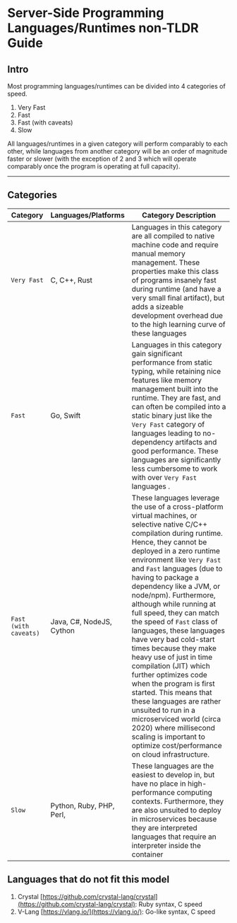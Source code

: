 # Server-Side Programming Languages/Runtimes non-TLDR Guide

## Intro

Most programming languages/runtimes can be divided into 4 categories of speed.

1. Very Fast
2. Fast
3. Fast (with caveats)
4. Slow

All languages/runtimes in a given category will perform comparably to each other, while languages from another category will be an order of 
magnitude faster or slower (with the exception of 2 and 3 which will operate comparably once the program is operating at full capacity).

---

## Categories

| Category | Languages/Platforms | Category Description |
| -- | -- | -- |
| `Very Fast` | C, C++, Rust | Languages in this category are all compiled to native machine code and require manual memory management. These properties make this class of programs insanely fast during runtime (and have a very small final artifact), but adds a sizeable development overhead due to the high learning curve of these languages |
| `Fast` | Go, Swift | Languages in this category gain significant performance from static typing, while retaining nice features like memory management built into the runtime. They are fast, and can often be compiled into a static binary just like the `Very Fast` category of languages leading to no-dependency artifacts and good performance. These languages are significantly less cumbersome to work with over `Very Fast` languages . |
| `Fast (with caveats)` | Java, C#, NodeJS, Cython | These languages leverage the use of a cross-platform virtual machines, or selective native C/C++ compilation during runtime. Hence, they cannot be deployed in a zero runtime environment like `Very Fast` and `Fast` languages (due to having to package a dependency like a JVM, or node/npm). Furthermore, although while running at full speed, they can match the speed of `Fast` class of languages, these languages have very bad cold-start times because they make heavy use of just in time compilation (JIT) which further optimizes code when the program is first started. This means that these languages are rather unsuited to run in a microserviced world (circa 2020) where millisecond scaling is important to optimize cost/performance on cloud infrastructure. |
| `Slow` | Python, Ruby, PHP, Perl,  | These languages are the easiest to develop in, but have no place in high-performance computing contexts. Furthermore, they are also unsuited to deploy in microservices because they are interpreted languages that require an interpreter inside the container |

## Languages that do not fit this model
1. Crystal [https://github.com/crystal-lang/crystal](https://github.com/crystal-lang/crystal): Ruby syntax, C speed
1. V-Lang [https://vlang.io/](https://vlang.io/): Go-like syntax, C speed
